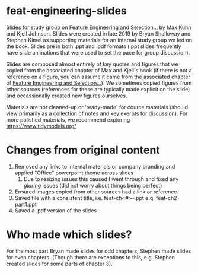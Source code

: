 # feat-engineering-slides
Slides for study group on [Feature Engineering and Selection...](http://www.feat.engineering/) by Max Kuhn and Kjell Johnson. Slides were created in late 2019 by Bryan Shalloway and Stephen Kimel as supporting materials for an internal study group we led on the book. Slides are in both .ppt and .pdf formats (.ppt slides frequently have slide animations that were used to set the pace for group discussion).

Slides are composed almost entirely of key quotes and figures that we copied from the associated chapter of Max and Kjell's book (if there is not a reference on a figure, you can assume it came from the associated chapter of [Feature Engineering and Selection...](http://www.feat.engineering/)). We sometimes copied figures from other sources (references for these are typically made explicit on the slide) and occassionally created new figures ourselves.

Materials are not cleaned-up or 'ready-made' for cource materials (should view primarily as a collection of notes and key exerpts for discussion). For more polished materials, we recommend exploring https://www.tidymodels.org/ 

# Changes from original content

1. Removed any links to internal materials or company branding and applied "Office" powerpoint theme across slides
    1. Due to resizing issues this caused I went through and fixed any *glaring* issues (did not worry about things being perfect)
1. Ensured images copied from other sources had a link or reference
1. Saved file with a consistent title, i.e. feat-ch<#>-<notes>.ppt e.g. feat-ch2-part1.ppt
1. Saved a .pdf version of the slides

# Who made which slides?

For the most part Bryan made slides for odd chapters, Stephen made slides for even chapters. (Though there are exceptions to this, e.g. Stephen created slides for some parts of chapter 3).
